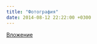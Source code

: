 ```yaml
---
title: "Фотография"
date: 2014-08-12 22:22:00 +0300
---
```



[Вложение](/assets/vk_photos/4/kEvCgAIdmTI.jpg)
